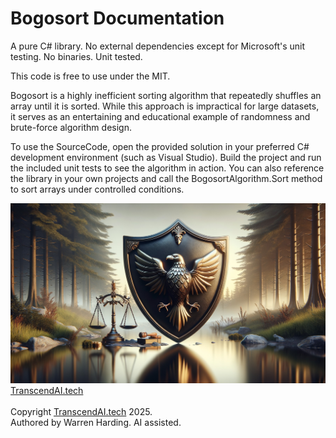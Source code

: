 
# Bogosort Documentation

A pure C# library. No external dependencies except for Microsoft's unit testing. No binaries. Unit tested.

This code is free to use under the MIT.

Bogosort is a highly inefficient sorting algorithm that repeatedly shuffles an array until it is sorted. While this approach is impractical for large datasets, it serves as an entertaining and educational example of randomness and brute-force algorithm design.

To use the SourceCode, open the provided solution in your preferred C# development environment (such as Visual Studio). Build the project and run the included unit tests to see the algorithm in action. You can also reference the library in your own projects and call the BogosortAlgorithm.Sort method to sort arrays under controlled conditions.

![AI Image](aiimage.jpg)
[TranscendAI.tech](https://TranscendAI.tech)<br>
<br>
Copyright [TranscendAI.tech](https://TranscendAI.tech) 2025.</br>
Authored by Warren Harding. AI assisted.</br>
